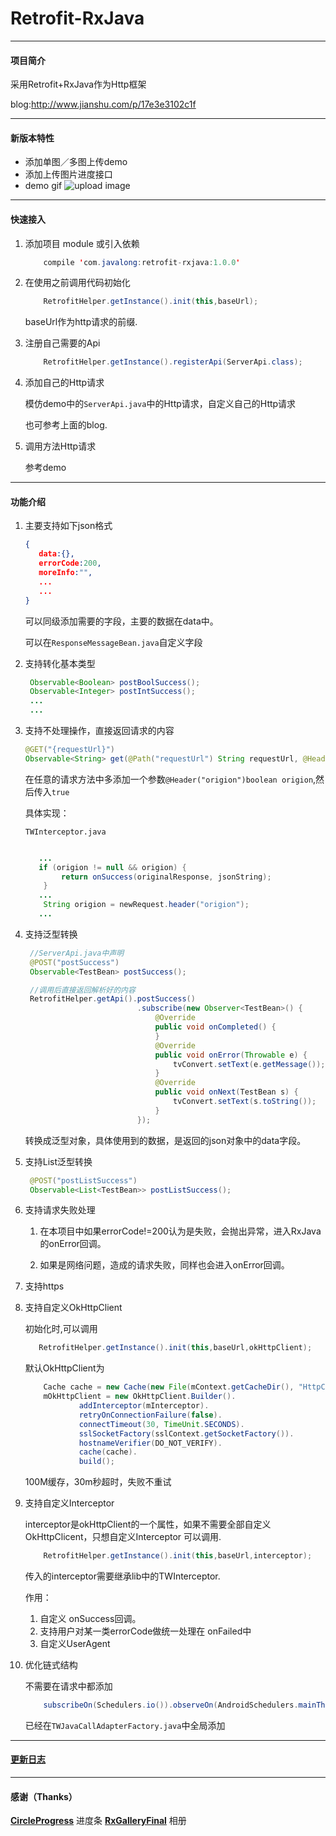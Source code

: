 # Retrofit-RxJava
***
#### 项目简介

采用Retrofit+RxJava作为Http框架

blog:http://www.jianshu.com/p/17e3e3102c1f

***
#### 新版本特性
* 添加单图／多图上传demo
* 添加上传图片进度接口
* demo gif
![upload image](https://github.com/javalong/Retrofit-RxJava/blob/master/images/upload_image_demo.gif)

***
#### 快速接入

1. 添加项目 module 或引入依赖
   ```java
       compile 'com.javalong:retrofit-rxjava:1.0.0'
   ```

2. 在使用之前调用代码初始化
   ```java
       RetrofitHelper.getInstance().init(this,baseUrl);
   ```
    baseUrl作为http请求的前缀.

3. 注册自己需要的Api

   ```java
       RetrofitHelper.getInstance().registerApi(ServerApi.class);
   ```

4. 添加自己的Http请求

    模仿demo中的`ServerApi.java`中的Http请求，自定义自己的Http请求

    也可参考上面的blog.

5. 调用方法Http请求

    参考demo

***

#### 功能介绍

1. 主要支持如下json格式

    ```json
    {
       data:{},
       errorCode:200,
       moreInfo:"",
       ...
       ...
    }
    ```
    可以同级添加需要的字段，主要的数据在data中。

    可以在`ResponseMessageBean.java`自定义字段

2. 支持转化基本类型

    ```java
     Observable<Boolean> postBoolSuccess();
     Observable<Integer> postIntSuccess();
     ...
     ...
    ```

3. 支持不处理操作，直接返回请求的内容

    ```java
    @GET("{requestUrl}")
    Observable<String> get(@Path("requestUrl") String requestUrl, @Header("origion")boolean origion);
    ```
    在任意的请求方法中多添加一个参数`@Header("origion")boolean origion`,然后传入`true`

    具体实现：

    `TWInterceptor.java`

    ```java

       ...
       if (origion != null && origion) {
            return onSuccess(originalResponse, jsonString);
        }
       ...
        String origion = newRequest.header("origion");
       ...
    ```

4. 支持泛型转换

    ```java
     //ServerApi.java中声明
     @POST("postSuccess")
     Observable<TestBean> postSuccess();

     //调用后直接返回解析好的内容
     RetrofitHelper.getApi().postSuccess()
                             .subscribe(new Observer<TestBean>() {
                                 @Override
                                 public void onCompleted() {
                                 }
                                 @Override
                                 public void onError(Throwable e) {
                                     tvConvert.setText(e.getMessage());
                                 }
                                 @Override
                                 public void onNext(TestBean s) {
                                     tvConvert.setText(s.toString());
                                 }
                             });
    ```

    转换成泛型对象，具体使用到的数据，是返回的json对象中的data字段。

5. 支持List泛型转换

    ```java
     @POST("postListSuccess")
     Observable<List<TestBean>> postListSuccess();
    ```

6. 支持请求失败处理

    1. 在本项目中如果errorCode!=200认为是失败，会抛出异常，进入RxJava的onError回调。

    2. 如果是网络问题，造成的请求失败，同样也会进入onError回调。

7. 支持https

8. 支持自定义OkHttpClient

    初始化时,可以调用

    ```java
       RetrofitHelper.getInstance().init(this,baseUrl,okHttpClient);
    ```

    默认OkHttpClient为

    ```java
        Cache cache = new Cache(new File(mContext.getCacheDir(), "HttpCache"), 1024 * 1024 * 100);
        mOkHttpClient = new OkHttpClient.Builder().
                addInterceptor(mInterceptor).
                retryOnConnectionFailure(false).
                connectTimeout(30, TimeUnit.SECONDS).
                sslSocketFactory(sslContext.getSocketFactory()).
                hostnameVerifier(DO_NOT_VERIFY).
                cache(cache).
                build();
    ```
    100M缓存，30m秒超时，失败不重试

9. 支持自定义Interceptor

    interceptor是okHttpClient的一个属性，如果不需要全部自定义OkHttpClicent，只想自定义Interceptor
    可以调用.
    ```java
        RetrofitHelper.getInstance().init(this,baseUrl,interceptor);
    ```
    传入的interceptor需要继承lib中的TWInterceptor.

    作用：
    1. 自定义 onSuccess回调。
    2. 支持用户对某一类errorCode做统一处理在 onFailed中
    3. 自定义UserAgent

10. 优化链式结构

    不需要在请求中都添加
    ```java
        subscribeOn(Schedulers.io()).observeOn(AndroidSchedulers.mainThread())
    ```
    已经在`TWJavaCallAdapterFactory.java`中全局添加

***
#### [更新日志](https://github.com/javalong/Retrofit-RxJava/blob/master/UPDATE.md)
***
#### 感谢（Thanks）
**[CircleProgress](https://github.com/lzyzsd/CircleProgress)** 进度条
**[RxGalleryFinal](https://github.com/FinalTeam/RxGalleryFinal)** 相册